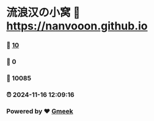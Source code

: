 # 流浪汉の小窝 :link: https://nanvooon.github.io 
### :page_facing_up: [10](https://nanvooon.github.io/tag.html) 
### :speech_balloon: 0 
### :hibiscus: 10085 
### :alarm_clock: 2024-11-16 12:09:16 
### Powered by :heart: [Gmeek](https://github.com/Meekdai/Gmeek)
